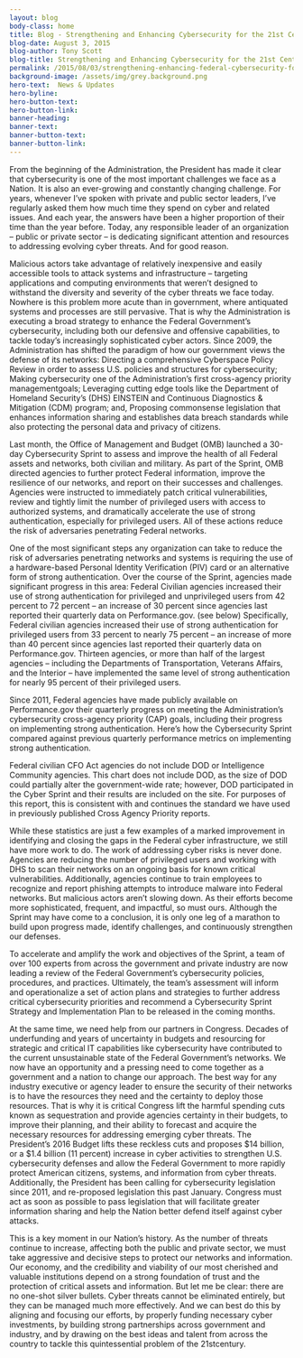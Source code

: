 ```yaml
---
layout: blog
body-class: home
title: Blog - Strengthening and Enhancing Cybersecurity for the 21st Century
blog-date: August 3, 2015
blog-author: Tony Scott	
blog-title: Strengthening and Enhancing Cybersecurity for the 21st Century
permalink: /2015/08/03/strengthening-enhancing-federal-cybersecurity-for-the-21st-century/
background-image: /assets/img/grey.background.png
hero-text:  News & Updates
hero-byline:
hero-button-text: 
hero-button-link: 
banner-heading: 
banner-text: 
banner-button-text: 
banner-button-link: 
---
```

From the beginning of the Administration, the President has made it clear that cybersecurity is one of the most important challenges we face as a Nation.  It is also an ever-growing and constantly changing challenge.  For years, whenever I’ve spoken with private and public sector leaders, I’ve regularly asked them how much time they spend on cyber and related issues.  And each year, the answers have been a higher proportion of their time than the year before. Today, any responsible leader of an organization – public or private sector – is dedicating significant attention and resources to addressing evolving cyber threats.  And for good reason.

Malicious actors take advantage of relatively inexpensive and easily accessible tools to attack systems and infrastructure – targeting applications and computing environments that weren’t designed to withstand the diversity and severity of the cyber threats we face today.  Nowhere is this problem more acute than in government, where antiquated systems and processes are still pervasive.  That is why the Administration is executing a broad strategy to enhance the Federal Government’s cybersecurity, including both our defensive and offensive capabilities, to tackle today’s increasingly sophisticated cyber actors.  Since 2009, the Administration has shifted the paradigm of how our government views the defense of its networks:
Directing a comprehensive Cyberspace Policy Review in order to assess U.S. policies and structures for cybersecurity;
Making cybersecurity one of the Administration’s first cross-agency priority managementgoals;
Leveraging cutting edge tools like the Department of Homeland Security’s (DHS) EINSTEIN and Continuous Diagnostics & Mitigation (CDM) program; and,
Proposing commonsense legislation that enhances information sharing and establishes data breach standards while also protecting the personal data and privacy of citizens.

Last month, the Office of Management and Budget (OMB) launched a 30-day Cybersecurity Sprint to assess and improve the health of all Federal assets and networks, both civilian and military.   As part of the Sprint, OMB directed agencies to further protect Federal information, improve the resilience of our networks, and report on their successes and challenges.  Agencies were instructed to immediately patch critical vulnerabilities, review and tightly limit the number of privileged users with access to authorized systems, and dramatically accelerate the use of strong authentication, especially for privileged users.  All of these actions reduce the risk of adversaries penetrating Federal networks.

One of the most significant steps any organization can take to reduce the risk of adversaries penetrating networks and systems is requiring the use of a hardware-based Personal Identity Verification (PIV) card or an alternative form of strong authentication.  Over the course of the Sprint, agencies made significant progress in this area:
Federal Civilian agencies increased their use of strong authentication for privileged and unprivileged users from 42 percent to 72 percent – an increase of 30 percent since agencies last reported their quarterly data on Performance.gov. (see below)
Specifically, Federal civilian agencies increased their use of strong authentication for privileged users from 33 percent to nearly 75 percent – an increase of more than 40 percent since agencies last reported their quarterly data on Performance.gov.
Thirteen agencies, or more than half of the largest agencies – including the Departments of Transportation, Veterans Affairs, and the Interior – have implemented the same level of strong authentication for nearly 95 percent of their privileged users.

Since 2011, Federal agencies have made publicly available on Performance.gov their quarterly progress on meeting the Administration’s cybersecurity cross-agency priority (CAP) goals, including their progress on implementing strong authentication. Here’s how the Cybersecurity Sprint compared against previous quarterly performance metrics on implementing strong authentication.



Federal civilian CFO Act agencies do not include DOD or Intelligence Community agencies. This chart does not include DOD, as the size of DOD could partially alter the government-wide rate; however, DOD participated in the Cyber Sprint and their results are included on the site. For purposes of this report, this is consistent with and continues the standard we have used in previously published Cross Agency Priority reports.  

While these statistics are just a few examples of a marked improvement in identifying and closing the gaps in the Federal cyber infrastructure, we still have more work to do.  The work of addressing cyber risks is never done. Agencies are reducing the number of privileged users and working with DHS to scan their networks on an ongoing basis for known critical vulnerabilities.  Additionally, agencies continue to train employees to recognize and report phishing attempts to introduce malware into Federal networks. But malicious actors aren’t slowing down.  As their efforts become more sophisticated, frequent, and impactful, so must ours. Although the Sprint may have come to a conclusion, it is only one leg of a marathon to build upon progress made, identify challenges, and continuously strengthen our defenses.

To accelerate and amplify the work and objectives of the Sprint, a team of over 100 experts from across the government and private industry are now leading a review of the Federal Government’s cybersecurity policies, procedures, and practices.  Ultimately, the team’s assessment will inform and operationalize a set of action plans and strategies to further address critical cybersecurity priorities and recommend a Cybersecurity Sprint Strategy and Implementation Plan to be released in the coming months.

At the same time, we need help from our partners in Congress.  Decades of underfunding and years of uncertainty in budgets and resourcing for strategic and critical IT capabilities like cybersecurity have contributed to the current unsustainable state of the Federal Government’s networks.  We now have an opportunity and a pressing need to come together as a government and a nation to change our approach.  The best way for any industry executive or agency leader to ensure the security of their networks is to have the resources they need and the certainty to deploy those resources.  That is why it is critical Congress lift the harmful spending cuts known as sequestration and provide agencies certainty in their budgets, to improve their planning, and their ability to forecast and acquire the necessary resources for addressing emerging cyber threats. The President’s 2016 Budget lifts these reckless cuts and proposes $14 billion, or a $1.4 billion (11 percent) increase in cyber activities to strengthen U.S. cybersecurity defenses and allow the Federal Government to more rapidly protect American citizens, systems, and information from cyber threats. Additionally, the President has been calling for cybersecurity legislation since 2011, and re-proposed legislation this past January. Congress must act as soon as possible to pass legislation that will facilitate greater information sharing and help the Nation better defend itself against cyber attacks.

This is a key moment in our Nation’s history.  As the number of threats continue to increase, affecting both the public and private sector, we must take aggressive and decisive steps to protect our networks and information.  Our economy, and the credibility and viability of our most cherished and valuable institutions depend on a strong foundation of trust and the protection of critical assets and information.  But let me be clear: there are no one-shot silver bullets. Cyber threats cannot be eliminated entirely, but they can be managed much more effectively.  And we can best do this by aligning and focusing our efforts, by properly funding necessary cyber investments, by building strong partnerships across government and industry, and by drawing on the best ideas and talent from across the country to tackle this quintessential problem of the 21stcentury.
